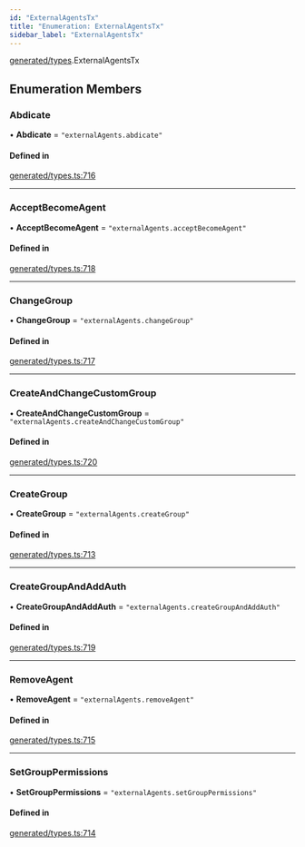 ```yaml
---
id: "ExternalAgentsTx"
title: "Enumeration: ExternalAgentsTx"
sidebar_label: "ExternalAgentsTx"
---
```


[generated/types](../../../../modules/Generated/Types/Types.md).ExternalAgentsTx

## Enumeration Members

### Abdicate

• **Abdicate** = ``"externalAgents.abdicate"``

#### Defined in

[generated/types.ts:716](https://github.com/PolymeshAssociation/polymesh-sdk/blob/b6f9fb883/src/generated/types.ts#L716)

___

### AcceptBecomeAgent

• **AcceptBecomeAgent** = ``"externalAgents.acceptBecomeAgent"``

#### Defined in

[generated/types.ts:718](https://github.com/PolymeshAssociation/polymesh-sdk/blob/b6f9fb883/src/generated/types.ts#L718)

___

### ChangeGroup

• **ChangeGroup** = ``"externalAgents.changeGroup"``

#### Defined in

[generated/types.ts:717](https://github.com/PolymeshAssociation/polymesh-sdk/blob/b6f9fb883/src/generated/types.ts#L717)

___

### CreateAndChangeCustomGroup

• **CreateAndChangeCustomGroup** = ``"externalAgents.createAndChangeCustomGroup"``

#### Defined in

[generated/types.ts:720](https://github.com/PolymeshAssociation/polymesh-sdk/blob/b6f9fb883/src/generated/types.ts#L720)

___

### CreateGroup

• **CreateGroup** = ``"externalAgents.createGroup"``

#### Defined in

[generated/types.ts:713](https://github.com/PolymeshAssociation/polymesh-sdk/blob/b6f9fb883/src/generated/types.ts#L713)

___

### CreateGroupAndAddAuth

• **CreateGroupAndAddAuth** = ``"externalAgents.createGroupAndAddAuth"``

#### Defined in

[generated/types.ts:719](https://github.com/PolymeshAssociation/polymesh-sdk/blob/b6f9fb883/src/generated/types.ts#L719)

___

### RemoveAgent

• **RemoveAgent** = ``"externalAgents.removeAgent"``

#### Defined in

[generated/types.ts:715](https://github.com/PolymeshAssociation/polymesh-sdk/blob/b6f9fb883/src/generated/types.ts#L715)

___

### SetGroupPermissions

• **SetGroupPermissions** = ``"externalAgents.setGroupPermissions"``

#### Defined in

[generated/types.ts:714](https://github.com/PolymeshAssociation/polymesh-sdk/blob/b6f9fb883/src/generated/types.ts#L714)
